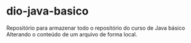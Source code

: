 # dio-java-basico
Repositório para armazenar todo o repositório do curso de Java básico
Alterando o conteúdo de um arquivo de forma local.
